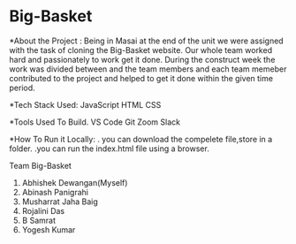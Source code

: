 # Big-Basket
*About the Project : Being in Masai at the end of the unit we were assigned with the task of cloning the Big-Basket website. Our whole team worked hard and passionately to work get it done. During the construct week the work was divided between and the team members and each team memeber contributed to the project and helped to get it done within the given time period.

*Tech Stack Used: JavaScript HTML CSS

*Tools Used To Build. VS Code Git Zoom Slack

*How To Run it Locally: . you can download the compelete file,store in a folder. .you can run the index.html file using a browser.

Team Big-Basket
1. Abhishek Dewangan(Myself)
2. Abinash Panigrahi
3. Musharrat Jaha Baig
4. Rojalini Das
5. B Samrat
6. Yogesh Kumar 
